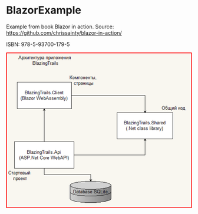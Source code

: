 # BlazorExample
Example from book Blazor in action.
Source: https://github.com/chrissainty/blazor-in-action/

ISBN: 978-5-93700-179-5


![Структура проекта BlazingTrails](./Wiki/project_structure_183739.png)